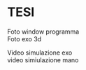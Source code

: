 # TESI

Foto window programma <br>
Foto exo 3d

Video simulazione exo <br>
video simiulazione mano <br>
